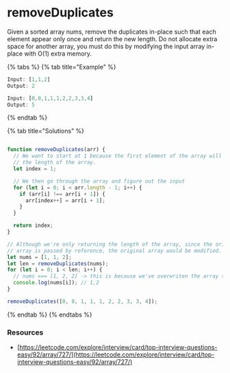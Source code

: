 # removeDuplicates

Given a sorted array nums, remove the duplicates in-place such that each element appear only once and return the new length. Do not allocate extra space for another array, you must do this by modifying the input array in-place with O\(1\) extra memory.

{% tabs %}
{% tab title="Example" %}
```javascript
Input: [1,1,2]
Output: 2

Input: [0,0,1,1,1,2,2,3,3,4]
Output: 5
```
{% endtab %}

{% tab title="Solutions" %}
```javascript

function removeDuplicates(arr) {
  // We want to start at 1 because the first element of the array will ALWAYS be unique no matter t
  // the length of the array.
  let index = 1;

  // We then go through the array and figure out the input
  for (let i = 0; i < arr.length - 1; i++) {
    if (arr[i] !== arr[i + 1]) {
      arr[index++] = arr[i + 1];
    }
  }

  return index;
}

// Although we're only returning the length of the array, since the original
// array is passed by reference, the original array would be modified.
let nums = [1, 1, 2];
let len = removeDuplicates(nums);
for (let i = 0; i < len; i++) {
  // nums === [1, 2, 2] -> this is because we've overwriten the array through reference
  console.log(nums[i]); // 1,2
}

removeDuplicates([0, 0, 1, 1, 1, 2, 2, 3, 3, 4]);
```
{% endtab %}
{% endtabs %}

### Resources

* [https://leetcode.com/explore/interview/card/top-interview-questions-easy/92/array/727/](https://leetcode.com/explore/interview/card/top-interview-questions-easy/92/array/727/)

